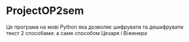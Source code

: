 # ProjectOP2sem
Це програма на мові Python яка дозволяє шифрувати та дешифрувати текст 2 способами: а саме способом Цезаря і Віженера
